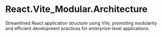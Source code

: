 # React.Vite_Modular.Architecture
Streamlined React application structure using Vite, promoting modularity and efficient development practices for enterprise-level applications.
